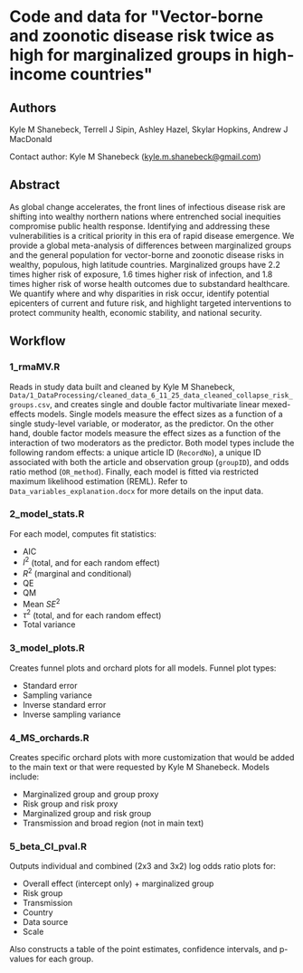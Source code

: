 # Code and data for "Vector-borne and zoonotic disease risk twice as high for marginalized groups in high-income countries"

## Authors
Kyle M Shanebeck, Terrell J Sipin, Ashley Hazel, Skylar Hopkins, Andrew J MacDonald

Contact author: Kyle M Shanebeck (kyle.m.shanebeck@gmail.com)

## Abstract
As global change accelerates, the front lines of infectious disease risk are shifting into wealthy northern nations where entrenched social inequities compromise public health response. Identifying and addressing these vulnerabilities is a critical priority in this era of rapid disease emergence. We provide a global meta-analysis of differences between marginalized groups and the general population for vector-borne and zoonotic disease risks in wealthy, populous, high latitude countries. Marginalized groups have 2.2 times higher risk of exposure, 1.6 times higher risk of infection, and 1.8 times higher risk of worse health outcomes due to substandard healthcare. We quantify where and why disparities in risk occur, identify potential epicenters of current and future risk, and highlight targeted interventions to protect community health, economic stability, and national security.

## Workflow

### 1_rmaMV.R
Reads in study data built and cleaned by Kyle M Shanebeck, `Data/1_DataProcessing/cleaned_data_6_11_25_data_cleaned_collapse_risk_groups.csv`, and creates single and double factor multivariate linear mexed-effects models. Single models measure the effect sizes as a function of a single study-level variable, or moderator, as the predictor. On the other hand, double factor models measure the effect sizes as a function of the interaction of two moderators as the predictor. Both model types include the following random effects: a unique article ID (`RecordNo`), a unique ID associated with both the article and observation group (`groupID`), and odds ratio method (`OR_method`). Finally, each model is fitted via restricted maximum likelihood estimation (REML). Refer to `Data_variables_explanation.docx` for more details on the input data.

### 2_model_stats.R
For each model, computes fit statistics: 
* AIC
* $I^2$ (total, and for each random effect)
* $R^2$ (marginal and conditional)
* QE
* QM
* Mean $SE^2$
* $\tau^2$ (total, and for each random effect)
* Total variance

### 3_model_plots.R
Creates funnel plots and orchard plots for all models. Funnel plot types:
* Standard error
* Sampling variance
* Inverse standard error
* Inverse sampling variance

### 4_MS_orchards.R
Creates specific orchard plots with more customization that would be added to the main text or that were requested by Kyle M Shanebeck. Models include: 
* Marginalized group and group proxy
* Risk group and risk proxy
* Marginalized group and risk group
* Transmission and broad region (not in main text)

### 5_beta_CI_pval.R
Outputs individual and combined (2x3 and 3x2) log odds ratio plots for:

* Overall effect (intercept only) + marginalized group  
* Risk group
* Transmission
* Country
* Data source
* Scale

Also constructs a table of the point estimates, confidence intervals, and p-values for each group.
